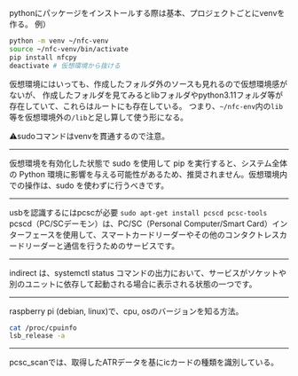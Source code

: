 pythonにパッケージをインストールする際は基本、プロジェクトごとにvenvを作る。
例）
```bash
python -m venv ~/nfc-venv
source ~/nfc-venv/bin/activate
pip install nfcpy
deactivate # 仮想環境から抜ける
```
仮想環境にはいっても、作成したフォルダ外のソースも見れるので仮想環境感がないが、
作成したフォルダを見てみるとlibフォルダやpython3.11フォルダ等が存在していて、これらはルートにも存在している。
つまり、`~/nfc-env`内の`lib`等を仮想環境外の`/lib`と足し算して使う形になる。

⚠️sudoコマンドはvenvを貫通するので注意。

---

仮想環境を有効化した状態で sudo を使用して pip を実行すると、システム全体の Python 環境に影響を与える可能性があるため、推奨されません。仮想環境内での操作は、sudo を使わずに行うべきです。

---

usbを認識するにはpcscが必要
`sudo apt-get install pcscd pcsc-tools`
pcscd（PC/SCデーモン）は、PC/SC（Personal Computer/Smart Card）インターフェースを使用して、スマートカードリーダーやその他のコンタクトレスカードリーダーと通信を行うためのサービスです。


---

indirect は、systemctl status コマンドの出力において、サービスがソケットや別のユニットに依存して起動される場合に表示される状態の一つです。

---

raspberry pi (debian, linux)で、cpu, osのバージョンを知る方法。
```bash
cat /proc/cpuinfo
lsb_release -a
```

---

pcsc_scanでは、取得したATRデータを基にicカードの種類を識別している。